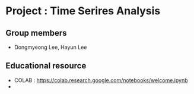 # Project : Time Serires Analysis

## Group members
- Dongmyeong Lee, Hayun Lee

## Educational resource
- COLAB : https://colab.research.google.com/notebooks/welcome.ipynb
- 
